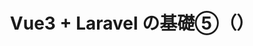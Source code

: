 ---
title: Vue3 + Laravel の基礎⑤（）
tags:
  - Vue
  - JavaScript
  - vite
  - Inertia
  - Laravel
private: true
updated_at: ''
id: VueLaravelBasic5
organization_url_name: null
slide: false
ignorePublish: false
---